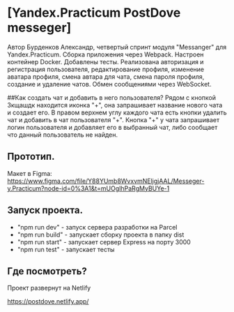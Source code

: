 

# [Yandex.Practicum PostDove messeger]

 Автор Бурденков Александр, четвертый спринт модуля "Messanger" для Yandex.Practicum.
 Сборка приложения через Webpack. Настроен контейнер Docker. Добавлены тесты. 
 Реализована авторизация и регистрация пользователя, редактирование профиля, изменение аватара профиля, смена автара для чата, смена пароля профиля, создание и удаление чатов. Обмен сообщениями через WebSocket.

##Как создать чат и добавить в него пользователя?
Рядом с кнопкой Зкщашдк находится иконка "+", она запрашивает название нового чата и создает его.
В правом верхнем углу каждого чата есть кнопки удалить чат и добавить  в чат пользователя "+".
Кнопка "+" у чата запрашивает логин пользователя и добавляет его в выбранный чат, либо сообщает что данный пользователь не найден.

## Прототип.

Макет в Figma:
https://www.figma.com/file/Y88YUmb8WvxvmNEljgjAAL/Messeger-y.Practicum?node-id=0%3A1&t=mUOgIhPaRgMyBUYe-1

## Запуск проекта.

* "npm run dev" - запуск сервера разработки на Parcel
* "npm run build" - запускает сборку проекта в папку dist
* "npm run start" - запускает сервер Express на порту 3000
* "npm run test" - запускает тесты

## Где посмотреть?

Проект развернут на Netlify

https://postdove.netlify.app/
